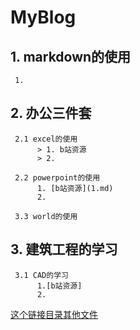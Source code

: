 # MyBlog

## 1. markdown的使用
     1. 


## 2. 办公三件套

     2.1 excel的使用
          > 1. b站资源
          > 2.

     2.2 powerpoint的使用
          1. [b站资源](1.md)
          2.

     3.3 world的使用

## 3. 建筑工程的学习
     3.1 CAD的学习
          1.[b站资源]
          2.
     
[这个链接目录其他文件](other.md)

